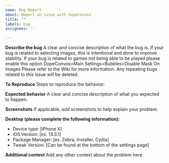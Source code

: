 ```yaml
---
name: Bug Report
about: Report an issue with DopeConvos
title: ""
labels: bug
assignees: ''

---
```


**Describe the bug**
A clear and concise description of what the bug is. If your bug is related to selecting images, this is intentional and done to improve stability.
If your bug is related to games not being able to be played please enable this option DopeConvos>Main Settings>Bubbles>Disable Mask On Images
Please refer to the Wiki for more information. Any repeating bugs related to this issue will be deleted.

**To Reproduce**
Steps to reproduce the behavior:

**Expected behavior**
A clear and concise description of what you expected to happen.

**Screenshots**
If applicable, add screenshots to help explain your problem.

**Desktop (please complete the following information):**
- Device type: [iPhone X]
 - iOS Version: [ex. 13.3.1]
 - Package Manager: [ex. Zebra, Installer, Cydia]
 - Tweak Version: [Can be found at the bottom of the settings page]

**Additional context**
Add any other context about the problem here.
